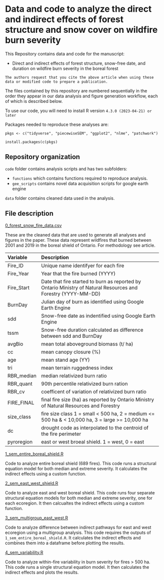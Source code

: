 # Data and code to analyze the direct and indirect effects of forest structure and snow cover on wildfire burn severity
This Repository contains data and code for the manuscript: 

- Direct and indirect effects of forest structure, snow-free date, and duration on wildfire burn severity in the boreal forest

`The authors request that you cite the above article when using these data or modified code to prepare a publication.`

The files contained by this repository are numbered sequentially in the order they appear in our data analysis and figure generation workflow, each of which is described below. 

To use our code, you will need to install R version `4.3.0 (2023-04-21) or later` 

Packages needed to reproduce these analyses are:

```{r}
pkgs <- c("tidyverse", "piecewiseSEM", "ggplot2", "nlme", "patchwork")

install.packages(c(pkgs)

```

## Repository organization

`code` folder contains analysis scripts and has two subfolders:
- `functions` which contains functions required to reproduce analysis.
- `gee_scripts` contains novel data acquisition scripts for google earth engine

`data` folder contains cleaned data used in the analysis.


## File description

[0_forest_snow_fire_data.csv](https://github.com/jackagoldman/Forest_Snow_Fire/blob/main/data/0_forest_snow_fire_data.csv)

These are the cleaned data that are used to generate all analyses and figures in the paper. These data represent wildfires that burned between 2001 and 2019 in the boreal shield of Ontario. For methodology see article.

| Variable            | Description| 
| :---------------- | :------ | 
| Fire_ID        |  Unique name identifyer for each fire | 
| Fire_Year          |   Year that the fire burned (YYYY)   | 
| Fire_Start    |  Date that fire started to burn as reported by Ontario Ministry of Natural Resources and Forestry (YYYY-MM-DD)   | 
| BurnDay |  Julian day of burn as identified using Google Earth Engine |
| sdd | Snow-free date as indentified using Google Earth Engine |
| tssm | Snow-free duration calculated as difference between sdd and BurnDay |
| avgBio | mean total aboveground biomass (t/ ha)|
| cc | mean canopy closure (%)|
| age| mean stand age (YY)|
| tri | mean terrain ruggedness index |
| RBR_median| median relativized burn ratio |
| RBR_quant | 90th percentile relativized burn ration|
| RBR_cv | coefficent of variation of relativized burn ratio|
| FIRE_FINAL |final fire size (ha) as reported by Ontario Ministry of Natural Resources and Forestry |
| size_class | fire size class 1 = small < 500 ha, 2 = medium <= 500 ha & < 10,000 ha, 3 = large >= 10,000 ha|
| dc | drought code as interpolated to the centroid of the fire perimeter|
| pyroregion | east or west broeal shield. 1 = west, 0 = east |



[1_sem_entire_boreal_shield.R](/github.com/jackagoldman/Forest_Snow_Fire/blob/main/code/1_sem_entire_fire_boreal_shield.R)

Code to analyze entire boreal shield (689 fires). This code runs a structural equation model for both median and extreme severity. It calculates the indirect effects using a custom function.

[2_sem_east_west_shield.R](/github.com/jackagoldman/Forest_Snow_Fire/blob/main/code/2_sem_east_west_shield_shield.R)

Code to analyze east and west boreal shield. This code runs four separate structural equation models for both median and extreme severity, one for each ecoregion. It then calcualtes the indirect effects using a custom function.

[3_sem_multigroup_east_west.R](/github.com/jackagoldman/Forest_Snow_Fire/blob/main/code/3_sem_multigroup_east_west.R)

Code to analyze difference between indirect pathways for east and west ecoregion using a multigroup analysis. This code requires the outputs of `1_sem_entire_boreal_shield.R`. It calculates the indirect effects and combines them into a dataframe before plotting the results.

[4_sem_variability.R](/github.com/jackagoldman/Forest_Snow_Fire/blob/main/code/3_sem_variability.R)

Code to analyze within-fire variability in burn severity for fires > 500 ha. This code runs a single structural equation model. It then calculates the indirect effects and plots the results. 
